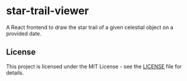 # star-trail-viewer

A React frontend to draw the star trail of a given celestial object on a provided date.



## License

This project is licensed under the MIT License - see the [LICENSE](LICENSE) file for details.
